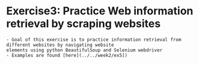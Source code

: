 # Exercise3: Practice Web information retrieval by scraping websites
    - Goal of this exercise is to practice information retrieval from different websites by navigating website
    elements using python BeautifulSoup and Selenium webdriver
    - Examples are found [here](../../week2/ex5])